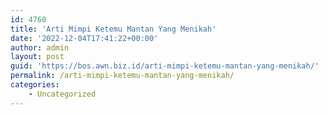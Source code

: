 ```yaml
---
id: 4760
title: 'Arti Mimpi Ketemu Mantan Yang Menikah'
date: '2022-12-04T17:41:22+00:00'
author: admin
layout: post
guid: 'https://bos.awn.biz.id/arti-mimpi-ketemu-mantan-yang-menikah/'
permalink: /arti-mimpi-ketemu-mantan-yang-menikah/
categories:
    - Uncategorized
---
```


